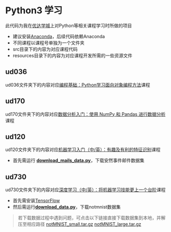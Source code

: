 # Python3 学习
此代码为我在[优达学城](https://cn.udacity.com)上对Python等相关课程学习时所做的项目
* 建议安装[Anaconda](https://www.continuum.io/downloads)，后续代码依赖Anaconda
* 不同课程以课程号单独为一个文件夹
* src目录下的内容为对应课程代码
* resources目录下的内容为对应课程开发所需的一些资源文件

## ud036
ud036文件夹下的内容对应[编程基础：Python学习面向对象编程方法](https://cn.udacity.com/course/programming-foundations-with-python--ud036)课程

## ud170
ud170文件夹下的内容对应[数据分析入门：使用 NumPy 和 Pandas 进行数据分析](https://cn.udacity.com/course/intro-to-data-analysis--ud170)课程

## ud120
ud120文件夹下的内容对应[机器学习入门（中/英）：有趣及有利的特征识别](https://cn.udacity.com/course/intro-to-machine-learning--ud120)课程
* 首先需运行 [**download_mails_data.py**](ud120/src/enron/download_mails_data.py)，下载安然事件邮件数据集

## ud730
ud730文件夹下的内容对应[深度学习（中/英）：将机器学习技能更上一个台阶](https://cn.udacity.com/course/deep-learning--ud730)课程
* 首先需安装[TensorFlow](https://www.tensorflow.org/install)
* 然后需运行[**download_data.py**](ud730/src/notmnist/download_data.py)，下载notmnist数据集
> 若下载数据过程中遇到问题，可点击以下链接直接下载数据集到本地，并解压至相应路径
[notMNIST_small.tar.gz](http://commondatastorage.googleapis.com/books1000/notMNIST_small.tar.gz)
[notMNIST_large.tar.gz](http://commondatastorage.googleapis.com/books1000/notMNIST_large.tar.gz)
